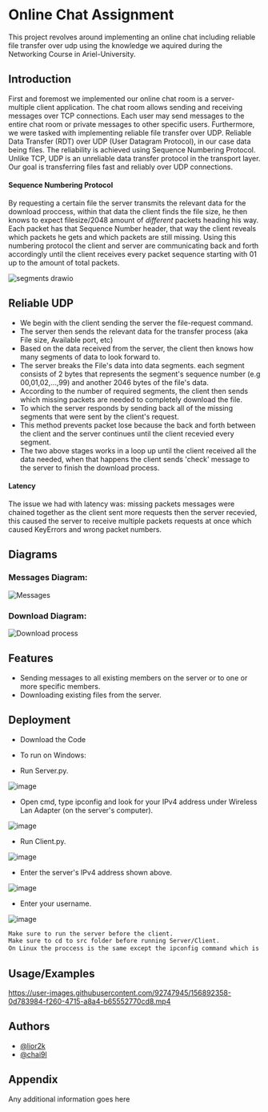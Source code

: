 # Online Chat Assignment

This project revolves around implementing an online chat including reliable file transfer over udp using the knowledge we aquired during the Networking Course in Ariel-University.

## Introduction
First and foremost we implemented our online chat room is a server-multiple client application. The chat room allows sending and receiving messages over TCP connections. Each user may send messages to the entire chat room or private messages to other specific users. Furthermore, we were tasked with implementing reliable file transfer over UDP.
Reliable Data Transfer (RDT) over UDP (User Datagram Protocol), in our case data being files. The reliability is achieved using Sequence Numbering Protocol. Unlike TCP, UDP is an unreliable data transfer protocol in the transport layer. Our goal is transferring files fast and reliably over UDP connections.


#### Sequence Numbering Protocol

By requesting a certain file the server transmits the relevant data for the download proccess, within that data the client finds the file size, he then knows to expect filesize/2048 amount of *different* packets heading his way. Each packet has that Sequence Number header, that way the client reveals which packets he gets and which packets are still missing. Using this numbering protocol the client and server are communicating back and forth accordingly until the client receives every packet sequence starting with 01 up to the amount of total packets.

![segments drawio](https://user-images.githubusercontent.com/92747945/156886555-f774e33b-b04b-4066-beed-aaa5ab3c54e7.png)

## Reliable UDP

* We begin with the client sending the server the 
    file-request command.
* The server then sends the relevant data for the transfer process (aka File size, Available port, etc)
* Based on the data received from the server, the client then knows how many segments of data to look forward to.
* The server breaks the File's data into data segments.
    each segment consists of 2 bytes that represents the segment's sequence number (e.g 00,01,02,...,99) and another 2046 bytes of the file's data.
* According to the number of required segments, the client then sends which missing packets are needed to completely download the file.
* To which the server responds by sending back all of the missing segments that were sent by the client's request.
* This method prevents packet lose because the back and forth between the client and the server continues until the client recevied every segment.
* The two above stages works in a loop up until the client received all the data needed, when that happens the client sends 'check' message to the server to finish the download process.

#### Latency
The issue we had with latency was: missing packets messages were chained together as the client sent more requests then the server recevied, this caused the server to receive multiple packets requests at once which caused KeyErrors and wrong packet numbers. 

## Diagrams

### Messages Diagram:
![Messages](https://i.imgur.com/uHethui.jpeg)
### Download Diagram:
![Download process](https://i.imgur.com/dsZ4dhl.jpg)

## Features

- Sending messages to all existing members on the server or to one or more specific members.
- Downloading existing files from the server.


## Deployment
- Download the Code
- To run on Windows:

- Run Server.py.

![image](https://user-images.githubusercontent.com/92747945/156879417-456b1bc4-f2f2-4f3f-ab75-0cdd599032c9.png)

- Open cmd, type ipconfig and look for your IPv4 address under Wireless Lan Adapter (on the server's computer).

![image](https://user-images.githubusercontent.com/92747945/156879628-2d9a03c5-b1b8-448c-b815-5d658c283c21.png)

- Run Client.py.

![image](https://user-images.githubusercontent.com/92747945/156879546-0d24a523-cb9e-44ed-95cd-b7f49e10a452.png)

- Enter the server's IPv4 address shown above.

![image](https://user-images.githubusercontent.com/92747945/156879694-0d9ad4fc-30c9-4ccb-a10f-e0076ffb48f1.png)

- Enter your username.

![image](https://user-images.githubusercontent.com/92747945/156879703-ae48bfd2-d8d4-4d23-8a4f-07ae03ab3b33.png)

```sh
Make sure to run the server before the client.
Make sure to cd to src folder before running Server/Client.
On Linux the proccess is the same except the ipconfig command which is different, if you dont know the linux version of ipconfig, google it. :)
```

## Usage/Examples

https://user-images.githubusercontent.com/92747945/156892358-0d783984-f260-4715-a8a4-b65552770cd8.mp4

## Authors

- [@lior2k](https://www.github.com/lior2k)
- [@chai9l](https://www.github.com/chai9l)

## Appendix

Any additional information goes here
